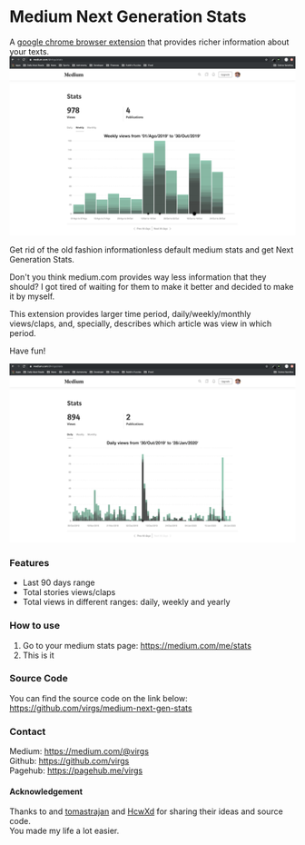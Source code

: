 # Medium Next Generation Stats

A [google chrome browser extension](https://chrome.google.com/webstore/detail/medium-next-generation-st/fhopcbdfcaleefngfpglahlpfhagendo) that provides richer information about your texts.  
![weeklyScreenshot](images/medium-next-gen-snapshot-weekly.png)  

Get rid of the old fashion informationless default medium stats and get Next Generation Stats.

Don't you think medium.com provides way less information that they should?
I got tired of waiting for them to make it better and decided to make it by myself.

This extension provides larger time period, daily/weekly/monthly views/claps, and, specially, describes which article was view in which period.

Have fun!

![dailyScreenshot](images/medium-next-gen-snapshot-daily.png)

### Features

-  Last 90 days range
-  Total stories views/claps
-  Total views in different ranges: daily, weekly and yearly

### How to use
1. Go to your medium stats page: https://medium.com/me/stats
1. This is it


### Source Code
You can find the source code on the link below: 
https://github.com/virgs/medium-next-gen-stats

### Contact
Medium: https://medium.com/@virgs  
Github: https://github.com/virgs  
Pagehub: https://pagehub.me/virgs  

#### Acknowledgement
Thanks to and [tomastrajan](https://github.com/tomastrajan/medium-enhanced-stats) and [HcwXd](https://github.com/HcwXd/better-medium-stats) for sharing their ideas and source code.   
You made my life a lot easier.


